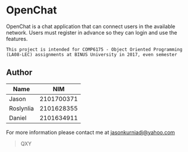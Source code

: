# OpenChat
OpenChat is a chat application that can connect users in the available network. Users must register in advance so they can login and use the features.

` This project is intended for COMP6175 - Object Oriented Programming (LA08-LEC) assignments at BINUS University in 2017, even semester `

## Author
| Name | NIM |
| --- | --- |
| Jason | 2101700371 |
| Roslynlia | 2101628355 |
| Daniel | 2101634911 |

For more information please contact me at [jasonkurniadj@yahoo.com](mailto:jasonkurniadj@yahoo.com?cc=jasonkurniadj@gmail.com&subject=[GitHub]%20Java-Chatting_Application-OpenChat)

> QXY